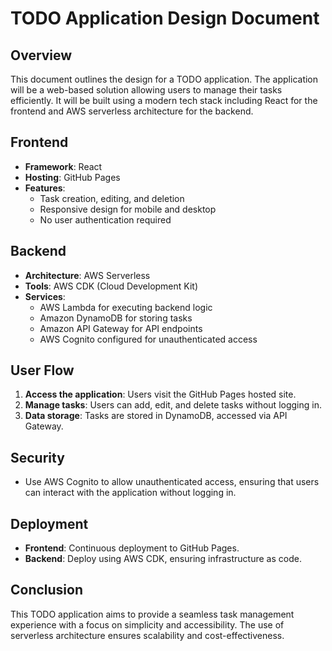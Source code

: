 # TODO Application Design Document

## Overview
This document outlines the design for a TODO application. The application will be a web-based solution allowing users to manage their tasks efficiently. It will be built using a modern tech stack including React for the frontend and AWS serverless architecture for the backend.

## Frontend
- **Framework**: React
- **Hosting**: GitHub Pages
- **Features**:
  - Task creation, editing, and deletion
  - Responsive design for mobile and desktop
  - No user authentication required

## Backend
- **Architecture**: AWS Serverless
- **Tools**: AWS CDK (Cloud Development Kit)
- **Services**:
  - AWS Lambda for executing backend logic
  - Amazon DynamoDB for storing tasks
  - Amazon API Gateway for API endpoints
  - AWS Cognito configured for unauthenticated access

## User Flow
1. **Access the application**: Users visit the GitHub Pages hosted site.
2. **Manage tasks**: Users can add, edit, and delete tasks without logging in.
3. **Data storage**: Tasks are stored in DynamoDB, accessed via API Gateway.

## Security
- Use AWS Cognito to allow unauthenticated access, ensuring that users can interact with the application without logging in.

## Deployment
- **Frontend**: Continuous deployment to GitHub Pages.
- **Backend**: Deploy using AWS CDK, ensuring infrastructure as code.

## Conclusion
This TODO application aims to provide a seamless task management experience with a focus on simplicity and accessibility. The use of serverless architecture ensures scalability and cost-effectiveness.
